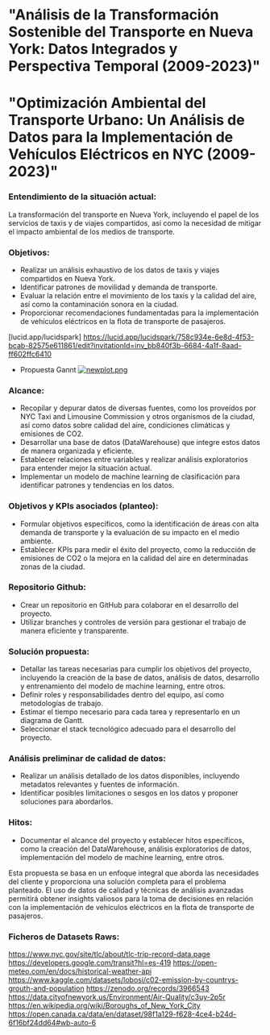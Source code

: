 # "Análisis de la Transformación Sostenible del Transporte en Nueva York: Datos Integrados y Perspectiva Temporal (2009-2023)"
# "Optimización Ambiental del Transporte Urbano: Un Análisis de Datos para la Implementación de Vehículos Eléctricos en NYC (2009-2023)"
### Entendimiento de la situación actual:
La transformación del transporte en Nueva York, incluyendo el papel de los servicios de taxis y de viajes compartidos, así como la necesidad de mitigar el impacto ambiental de los medios de transporte.

### Objetivos:
- Realizar un análisis exhaustivo de los datos de taxis y viajes compartidos en Nueva York.
- Identificar patrones de movilidad y demanda de transporte.
- Evaluar la relación entre el movimiento de los taxis y la calidad del aire, así como la contaminación sonora en la ciudad.
- Proporcionar recomendaciones fundamentadas para la implementación de vehículos eléctricos en la flota de transporte de pasajeros.

[lucid.app/lucidspark] https://lucid.app/lucidspark/758c934e-6e8d-4f53-bcab-82575e611861/edit?invitationId=inv_bb840f3b-6684-4a1f-8aad-ff602ffc6410

- Propuesta Gannt
[![newplot.png](https://i.postimg.cc/HLB5ZK9p/newplot.png)](https://postimg.cc/wtR73wrP)

### Alcance:
- Recopilar y depurar datos de diversas fuentes, como los proveídos por NYC Taxi and Limousine Commission y otros organismos de la ciudad, así como datos sobre calidad del aire, condiciones climáticas y emisiones de CO2.
- Desarrollar una base de datos (DataWarehouse) que integre estos datos de manera organizada y eficiente.
- Establecer relaciones entre variables y realizar análisis exploratorios para entender mejor la situación actual.
- Implementar un modelo de machine learning de clasificación para identificar patrones y tendencias en los datos.


### Objetivos y KPIs asociados (planteo):
- Formular objetivos específicos, como la identificación de áreas con alta demanda de transporte y la evaluación de su impacto en el medio ambiente.
- Establecer KPIs para medir el éxito del proyecto, como la reducción de emisiones de CO2 o la mejora en la calidad del aire en determinadas zonas de la ciudad.


### Repositorio Github:
- Crear un repositorio en GitHub para colaborar en el desarrollo del proyecto.
- Utilizar branches y controles de versión para gestionar el trabajo de manera eficiente y transparente.

### Solución propuesta:
- Detallar las tareas necesarias para cumplir los objetivos del proyecto, incluyendo la creación de la base de datos, análisis de datos, desarrollo y entrenamiento del modelo de machine learning, entre otros.
- Definir roles y responsabilidades dentro del equipo, así como metodologías de trabajo.
- Estimar el tiempo necesario para cada tarea y representarlo en un diagrama de Gantt.
- Seleccionar el stack tecnológico adecuado para el desarrollo del proyecto.

### Análisis preliminar de calidad de datos:
- Realizar un análisis detallado de los datos disponibles, incluyendo metadatos relevantes y fuentes de información.
- Identificar posibles limitaciones o sesgos en los datos y proponer soluciones para abordarlos.

### Hitos:
- Documentar el alcance del proyecto y establecer hitos específicos, como la creación del DataWarehouse, análisis exploratorios de datos, implementación del modelo de machine learning, entre otros.

Esta propuesta se basa en un enfoque integral que aborda las necesidades del cliente y proporciona una solución completa para el problema planteado. El uso de datos de calidad y técnicas de análisis avanzadas permitirá obtener insights valiosos para la toma de decisiones en relación con la implementación de vehículos eléctricos en la flota de transporte de pasajeros.

### Ficheros de Datasets Raws:
https://www.nyc.gov/site/tlc/about/tlc-trip-record-data.page
https://developers.google.com/transit?hl=es-419
https://open-meteo.com/en/docs/historical-weather-api
https://www.kaggle.com/datasets/lobosi/c02-emission-by-countrys-grouth-and-population
https://zenodo.org/records/3966543
https://data.cityofnewyork.us/Environment/Air-Quality/c3uy-2p5r
https://en.wikipedia.org/wiki/Boroughs_of_New_York_City
https://open.canada.ca/data/en/dataset/98f1a129-f628-4ce4-b24d-6f16bf24dd64#wb-auto-6


